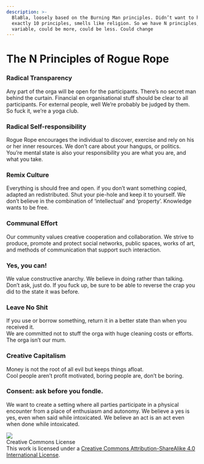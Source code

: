 ```yaml
---
description: >-
  BlaBla, loosely based on the Burning Man principles. Didn’t want to have
  exactly 10 principles, smells like religion. So we have N principles, N is
  variable, could be more, could be less. Could change
---
```


# The N Principles of Rogue Rope

### Radical Transparency <a id="Radical-Transparancy"></a>

Any part of the orga will be open for the participants. There’s no secret man behind the curtain. Financial en organisational stuff should be clear to all participants. For external people, well We’re probably be judged by them. So fuck it, we’re a yoga club.

### Radical Self-responsibility <a id="Radical-Self-responsibility"></a>

Rogue Rope encourages the individual to discover, exercise and rely on his or her inner resources. We don’t care about your hangups, or politics.  
You’re mental state is also your responsibility you are what you are, and what you take.

### Remix Culture <a id="Remix-Culture"></a>

Everything is should free and open. if you don’t want something copied, adapted an redistributed. Shut your pie-hole and keep it to yourself. We don’t believe in the combination of ‘intellectual’ and ‘property’. Knowledge wants to be free.

### Communal Effort <a id="Communal-Effort"></a>

Our community values creative cooperation and collaboration. We strive to produce, promote and protect social networks, public spaces, works of art, and methods of communication that support such interaction.

### Yes, you can! <a id="Yes-you-can"></a>

We value constructive anarchy. We believe in doing rather than talking. Don’t ask, just do. If you fuck up, be sure to be able to reverse the crap you did to the state it was before.

### Leave No Shit <a id="Leave-No-Shit"></a>

If you use or borrow something, return it in a better state than when you received it.  
We are committed not to stuff the orga with huge cleaning costs or efforts. The orga isn’t our mum.

### Creative Capitalism <a id="Consent-ask-before-you-fondle"></a>

Money is not the root of all evil but keeps things afloat.   
Cool people aren’t profit motivated, boring people are, don’t be boring.

### Consent: ask before you fondle.

We want to create a setting where all parties participate in a physical encounter from a place of enthusiasm and autonomy. We believe a yes is yes, even when said while intoxicated. We believe an act is an act even when done while intoxicated.

![](https://i.imgur.com/WOlaU4c.png)  
Creative Commons License  
This work is licensed under a [Creative Commons Attribution-ShareAlike 4.0 International License](https://creativecommons.org/licenses/by-sa/4.0/).

